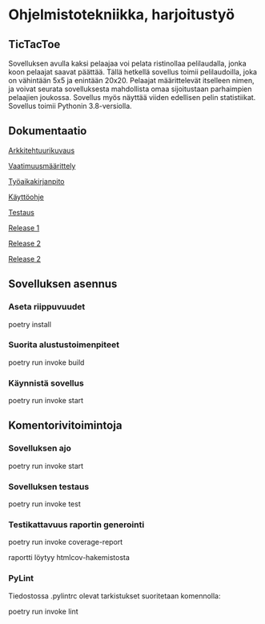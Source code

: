 # Ohjelmistotekniikka, harjoitustyö



## TicTacToe

Sovelluksen avulla kaksi pelaajaa voi pelata ristinollaa pelilaudalla, jonka koon pelaajat saavat päättää. Tällä hetkellä sovellus toimii pelilaudoilla, joka on vähintään 5x5 ja enintään 20x20. Pelaajat määrittelevät itselleen nimen, ja voivat seurata sovelluksesta mahdollista omaa sijoitustaan parhaimpien pelaajien joukossa. Sovellus myös näyttää viiden edellisen pelin statistiikat. Sovellus toimii Pythonin 3.8-versiolla.

## Dokumentaatio


[Arkkitehtuurikuvaus](https://github.com/nellatuulikki/ot-harjoitustyo/blob/master/dokumentaatio/arkkitehtuuri.md)

[Vaatimuusmäärittely](https://github.com/nellatuulikki/ot-harjoitustyo/blob/master/dokumentaatio/vaatimusmaarittely.md)

[Työaikakirjanpito](https://github.com/nellatuulikki/ot-harjoitustyo/blob/master/dokumentaatio/tuntikirjanpito.md)

[Käyttöohje](https://github.com/nellatuulikki/ot-harjoitustyo/blob/master/dokumentaatio/kayttoohje.md)

[Testaus](https://github.com/nellatuulikki/ot-harjoitustyo/blob/master/dokumentaatio/testaus) 

[Release 1](https://github.com/nellatuulikki/ot-harjoitustyo/releases/tag/vk5)

[Release 2](https://github.com/nellatuulikki/ot-harjoitustyo/releases/tag/vk6)

[Release 2](https://github.com/nellatuulikki/ot-harjoitustyo/releases/tag/lopputyofinal)

## Sovelluksen asennus

### Aseta riippuvuudet 

  poetry install
  
### Suorita alustustoimenpiteet

  poetry run invoke build
  
### Käynnistä sovellus 
  
  poetry run invoke start
  
## Komentorivitoimintoja
 
### Sovelluksen ajo
 
  poetry run invoke start
 
### Sovelluksen testaus
 
  poetry run invoke test
  
### Testikattavuus raportin generointi
 
  poetry run invoke coverage-report
  
  raportti löytyy htmlcov-hakemistosta
  
### PyLint
  
  Tiedostossa .pylintrc olevat tarkistukset suoritetaan komennolla:
  
  poetry run invoke lint
 
